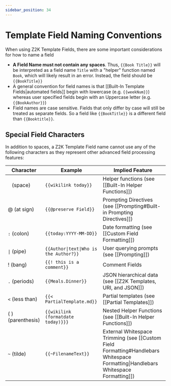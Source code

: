 ```yaml
---
sidebar_position: 34
---
```



# Template Field Naming Conventions
When using Z2K Template Fields, there are some important considerations for how to name a field
- **A Field Name must not contain any spaces**. Thus, `{{Book Title}}` will be interpreted as a field name `Title` with a "helper" function named `Book`, which will likely result in an error. Instead, the field should be `{{BookTitle}}`
- A general convention for field names is that [[Built-In Template Fields|automated fields]] begin with lowercase (e.g. `{{weekNum}}`) whereas user specified fields begin with an Uppercase letter (e.g. `{{BookAuthor}}`)
- Field names are case sensitive. Fields that only differ by case will still be treated as separate fields. So a field like `{{BookTitle}}` is a different field than `{{Booktitle}}`.

## Special Field Characters
In addition to spaces, a Z2K Template Field name cannot use any of the following characters as they represent other advanced field processing features:

| Character         | Example                                | Implied Feature                                                                                                                                     |
| ----------------- | -------------------------------------- | --------------------------------------------------------------------------------------------------------------------------------------------------- |
| ` ` (space)       | `{{wikilink today}}`                   | Helper functions (see [[Built-In Helper Functions]])                                                                                           |
| @ (at sign)       | `{{@preserve Field}}`                  | Prompting Directives (see [[Prompting#Built-in Prompting Directives]])                                                 |
| `:` (colon)       | `{{today:YYYY-MM-DD}}`                 | Date formatting (see [[Custom Field Formatting]])                                                                                 |
| `\|` (pipe)       | `{{Author\|text\|Who is the Author?}}` | User querying prompts (see [[Prompting]])                                                                              |
| ! (bang)          | `{{! this is a comment}}`              | Comment Fields                                                                                                                                      |
| `.` (periods)     | `{{Meals.Dinner}}`                     | JSON hierarchical data (see [[Z2K Templates, URI, and JSON]])                                                                                  |
| `<` (less than)   | `{{< PartialTemplate.md}}`             | Partial templates (see [[Partial Templates]])                                                                                               |
| ( ) (parenthesis) | `{{wikilink (formatdate today)}}}`     | Nested Helper Functions (see [[Built-In Helper Functions]])                                                                                    |
| `~` (tilde)       | `{{~FilenameText}}`                    | External Whitespace Trimming (see [[Custom Field Formatting#Handlebars Whitespace Formatting\|Handlebars Whitespace Formatting]]) |

